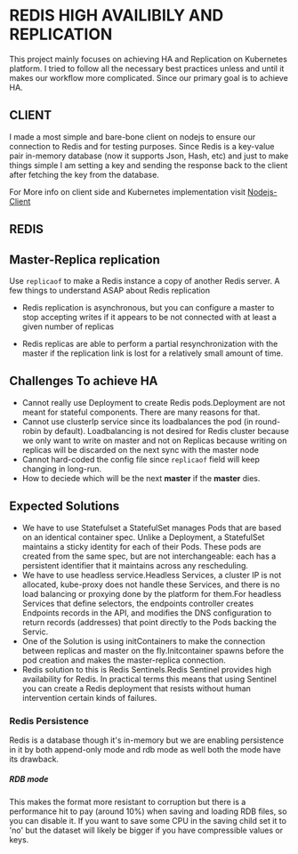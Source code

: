 # REDIS HIGH AVAILIBILY AND REPLICATION

This project mainly focuses on achieving HA and Replication on Kubernetes platform. I tried to follow all the necessary best practices unless and until it makes our workflow more complicated. Since our primary goal is to achieve HA.


## CLIENT

I made a most simple and bare-bone client on nodejs to ensure our connection to Redis and for testing purposes. Since Redis is a key-value pair in-memory database (now it supports Json, Hash, etc) and just to make things simple I am setting a key and sending the response back to the client after fetching the key from the database.

For More info on client side and Kubernetes implementation visit [Nodejs-Client](https://github.com/sourikghosh/redisHA/tree/main/client)

## REDIS
## Master-Replica replication
Use ` replicaof ` to make a Redis instance a copy of another Redis server. A few things to understand ASAP about Redis replication

- Redis replication is asynchronous, but you can configure a master to stop accepting writes if it appears to be not connected with at least a given number of replicas

- Redis replicas are able to perform a partial resynchronization with the master if the replication link is lost for a relatively small amount of time.

## Challenges To achieve HA
- Cannot really use Deployment to create Redis pods.Deployment are not meant for stateful components. There are many reasons for that.
- Cannot use clusterIp service since its loadbalances the pod (in round-robin by default).
  Loadbalancing is not desired for Redis cluster because we only want to write on master and not on Replicas because writing on replicas will be discarded on the next sync with the master node
- Cannot hard-coded the config file since `replicaof` field will keep changing in long-run.
- How to deciede which will be the next **master** if the **master** dies.

## Expected Solutions
- We have to use Statefulset a StatefulSet manages Pods that are based on an identical container spec. Unlike a Deployment, a StatefulSet maintains a sticky identity for each of their Pods. These pods are created from the same spec, but are not interchangeable: each has a persistent identifier that it maintains across any rescheduling.
- We have to use headless service.Headless Services, a cluster IP is not allocated, kube-proxy does not handle these Services, and there is no load balancing or proxying done by the platform for them.For headless Services that define selectors, the endpoints controller creates Endpoints records in the API, and modifies the DNS configuration to return records (addresses) that point directly to the Pods backing the Servic.
- One of the Solution is using initContainers to make the connection between replicas and master on the fly.Initcontainer spawns before the pod creation and makes the master-replica connection.
- Redis solution to this is Redis Sentinels.Redis Sentinel provides high availability for Redis. In practical terms this means that using Sentinel you can create a Redis deployment that resists without human intervention certain kinds of failures.

### Redis Persistence
Redis is a database though it's in-memory but we are enabling persistence in it by both append-only mode and rdb mode as well both the mode have its drawback.

##### RDB mode
This makes the format more resistant to corruption but there is a performance hit to pay (around 10%) when saving and loading RDB files, so you can disable it.
If you want to save some CPU in the saving child set it to 'no' but the dataset will likely be bigger if you have compressible values or keys.
